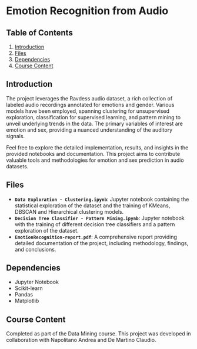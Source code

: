 # Emotion Recognition from Audio

## Table of Contents

1. [Introduction](#introduction)
2. [Files](#usage)
3. [Dependencies](#dependencies)
4. [Course Content](#course-content)

## Introduction
The project leverages the Ravdess audio dataset, a rich collection of labeled audio recordings annotated for emotions and gender. Various models have been employed, spanning clustering for unsupervised exploration, classification for supervised learning, and pattern mining to unveil underlying trends in the data. The primary variables of interest are emotion and sex, providing a nuanced understanding of the auditory signals.

Feel free to explore the detailed implementation, results, and insights in the provided notebooks and documentation. This project aims to contribute valuable tools and methodologies for emotion and sex prediction in audio datasets.

## Files
- **`Data Exploration - Clustering.ipynb`**: Jupyter notebook containing the statistical exploration of the dataset and the training of KMeans, DBSCAN and Hierarchical clustering models.
- **`Decision Tree Classifier - Pattern Mining.ipynb`**: Jupyter notebook with the training of different decision tree classifiers and a pattern exploration of the dataset.
- **`EmotionRecognition-report.pdf`**: A comprehensive report providing detailed documentation of the project, including methodology, findings, and conclusions.

## Dependencies
* Jupyter Notebook
* Scikit-learn
* Pandas
* Matplotlib
 
## Course Content
Completed as part of the Data Mining course. This project was developed in collaboration with Napolitano Andrea and De Martino Claudio.


